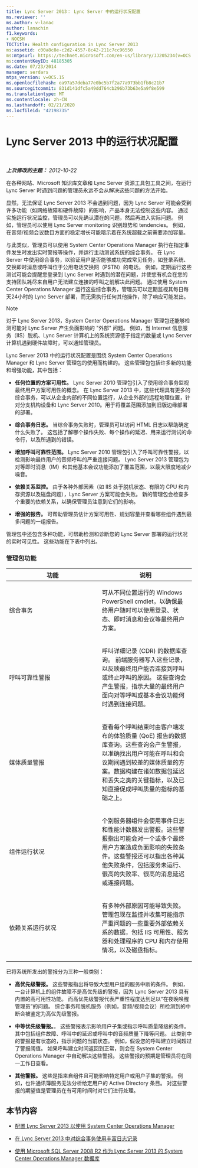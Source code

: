 ```yaml
---
title: Lync Server 2013： Lync Server 中的运行状况配置
ms.reviewer: ''
ms.author: v-lanac
author: lanachin
f1.keywords:
- NOCSH
TOCTitle: Health configuration in Lync Server 2013
ms:assetid: c00a8c8e-c2d2-4557-8c42-211c7cc96550
ms:mtpsurl: https://technet.microsoft.com/en-us/library/JJ205234(v=OCS.15)
ms:contentKeyID: 48185305
ms.date: 07/23/2014
manager: serdars
mtps_version: v=OCS.15
ms.openlocfilehash: ea97a57deba77e0bc5b7f2a77a973bb1fb8c21b7
ms.sourcegitcommit: 831d141dfc5a49dd764cb296b73b63e5a9f8e599
ms.translationtype: MT
ms.contentlocale: zh-CN
ms.lasthandoff: 02/21/2020
ms.locfileid: "42198735"
---
```

<div data-xmlns="http://www.w3.org/1999/xhtml">

<div class="topic" data-xmlns="http://www.w3.org/1999/xhtml" data-msxsl="urn:schemas-microsoft-com:xslt" data-cs="https://msdn.microsoft.com/">

<div data-asp="https://msdn2.microsoft.com/asp">

# <a name="health-configuration-in-lync-server-2013"></a>Lync Server 2013 中的运行状况配置

</div>

<div id="mainSection">

<div id="mainBody">

<span> </span>

_**上次修改的主题：** 2012-10-22_

在各种网站、Microsoft 知识库文章和 Lync Server 资源工具包工具之间，在运行 Lync Server 时遇到问题的管理员永远不会从解决这些问题的方法开始。

显然，无法保证 Lync Server 2013 不会遇到问题，因为 Lync Server 可能会受到许多功能（如网络故障和硬件故障）的影响，产品本身无法控制这些内容。 通过实施运行状况监控，管理员可以先确认潜在的问题，然后再进入实际问题。 例如，管理员可以使用 Lync Server monitoring 识别趋势和 tendencies。 例如，在音频/视频会议数目方面的稳定增长可能暗示着在系统超载之前需要添加容量。

与此类似，管理员可以使用 System Center Operations Manager 执行在指定事件发生时发出实时警报等操作，并运行主动测试系统的综合事务。 在 Lync Server 中使用综合事务，以验证用户是否能够成功完成常见任务，如登录系统、交换即时消息或呼叫位于公用电话交换网（PSTN）的电话。 例如，定期运行这些测试可能会提醒您登录到 Lync Server 时遇到的潜在问题，并使您有机会在您的支持团队耗尽来自用户无法建立连接的呼叫之前解决此问题。 通过使用 System Center Operations Manager 运行这些综合事务，管理员可以定期监视其每日每天24小时的 Lync Server 部署，而无需执行任何其他操作，除了响应可能发出。

<div>


> [!NOTE]  
> 对于 Lync Server 2013，System Center Operations Manager 管理包还能够检测可能对 Lync Server 产生负面影响的 "外部" 问题。 例如，当 Internet 信息服务（IIS）脱机、Lync Server 计算机上的系统资源低于指定的数量或 Lync Server 计算机遇到硬件故障时，可以通知管理员。



</div>

Lync Server 2013 中的运行状况配置是围绕 System Center Operations Manager 和 Lync Server 管理包的使用而构建的。 这些管理包包括许多新的功能和增强功能，其中包括：

  - **任何位置的方案可用性。** Lync Server 2010 管理包引入了使用综合事务监视最终用户方案可用性的概念。 在 Lync Server 2013 中，这些代理具有更多的综合事务，可以从企业内部的不同位置运行，从企业外部的远程地理位置，针对分支机构设备和 Lync Server 2010。用于将覆盖范围添加到旧版边缘部署的部署。

  - **综合事务日志。** 当综合事务失败时，管理员可以访问 HTML 日志以帮助确定什么失败了。 这包括了解哪个操作失败、每个操作的延迟、用来运行测试的命令行，以及所遇到的错误。

  - **增加呼叫可靠性范围。** Lync Server 2010 管理包引入了呼叫可靠性警报，以检测影响最终用户的音频呼叫的严重连接问题。 Lync Server 2013 管理包为对等即时消息（IM）和其他基本会议功能添加了覆盖范围，以最大限度地减少噪音。

  - **依赖关系监控。** 由于各种外部因素（如 IIS 处于脱机状态、有限的 CPU 和内存资源以及磁盘问题），Lync Server 方案可能会失败。 新的管理包会检查多个重要的依赖关系，以确保管理员注意到它们的影响。

  - **增强的报告。** 可帮助管理员估计方案可用性、规划容量并查看哪些组件遇到最多问题的一组报告。

管理包中还包含多种功能，可帮助检测和诊断您的 Lync Server 部署的运行状况的实时可见性。 这些功能在下表中列出。

### <a name="management-pack-features"></a>管理包功能

<table>
<colgroup>
<col style="width: 50%" />
<col style="width: 50%" />
</colgroup>
<thead>
<tr class="header">
<th>功能</th>
<th>说明</th>
</tr>
</thead>
<tbody>
<tr class="odd">
<td><p>综合事务</p></td>
<td><p>可从不同位置运行的 Windows PowerShell cmdlet，以确保最终用户随时可以使用登录、状态、即时消息和会议等最终用户方案。</p></td>
</tr>
<tr class="even">
<td><p>呼叫可靠性警报</p></td>
<td><p>呼叫详细记录 (CDR) 的数据库查询。 前端服务器写入这些记录，以反映最终用户能否连接到呼叫或终止呼叫的原因。 这些查询会产生警报，指示大量的最终用户面向对等呼叫或基本会议功能何时遇到连接问题。</p></td>
</tr>
<tr class="odd">
<td><p>媒体质量警报</p></td>
<td><p>查看每个呼叫结束时由客户端发布的体验质量 (QoE) 报告的数据库查询。这些查询会产生警报，以准确找出用户可能在呼叫和会议期间遇到较差的媒体质量的方案。数据构建在诸如数据包延迟和丢失之类的关键指标，以及已知直接促成呼叫质量的指标的基础之上。</p></td>
</tr>
<tr class="even">
<td><p>组件运行状况</p></td>
<td><p>个别服务器组件会使用事件日志和性能计数器发出警报。这些警报指出可能会对一个或多个最终用户方案造成负面影响的失败条件。这些警报还可以指出各种其他失败条件，包括服务未运行、很高的失败率、很高的消息延迟或连接问题。</p></td>
</tr>
<tr class="odd">
<td><p>依赖关系运行状况</p></td>
<td><p>有多种外部原因可能导致失败。 管理包现在监控并收集可能指示严重问题的一些重要外部依赖关系的数据，包括 IIS 可用性、服务器和处理程序的 CPU 和内存使用情况，以及磁盘指标。</p></td>
</tr>
</tbody>
</table>


已将系统所发出的警报分为三种一般类别：

  - **高优先级警报。** 这些警报指出将导致大型用户组的服务中断的条件。 例如，一台计算机上的组件故障不是高优先级的警报，因为 Lync Server 2013 具有内置的高可用性功能。 而高优先级警报代表严重性程度达到足以“在夜晚唤醒管理员”的问题。 综合事务和脱机服务（例如，音频/视频会议）所检测到的中断会被鉴定为高优先级警报。

  - **中等优先级警报。**。 这些警报表示影响用户子集或指示呼叫质量降级的条件。 其中包括组件故障、呼叫中的延迟或呼叫中的音频质量下降等问题。 此类别中的警报是有状态的，指示问题的当前状态。 例如，假设您的呼叫建立时间超过了警报阈值。 如果呼叫建立时间返回到正常，则会在 System Center Operations Manager 中自动解决这些警报。 这些警报的预期是管理员将在同一工作日查看。

  - **其他警报。** 这些是指来自组件且可能影响特定用户或用户子集的警报。 例如，也许通讯簿服务无法分析给定用户的 Active Directory 条目。 对这些警报的期望值是管理员在有可用时间时对它们进行处理。

<div>

## <a name="in-this-section"></a>本节内容

  - [配置 Lync Server 2013 以使用 System Center Operations Manager](lync-server-2013-configuring-lync-server-to-work-with-system-center-operations-manager.md)

  - [在 Lync Server 2013 中对综合事务使用丰富日志记录](lync-server-2013-using-rich-logging-for-synthetic-transactions.md)

  - [使用 Microsoft SQL Server 2008 R2 作为 Lync Server 2013 的 System Center Operations Manager 数据库](lync-server-2013-using-microsoft-sql-server-2008-r2-as-your-system-center-operations-manager-database.md)

</div>

</div>

<span> </span>

</div>

</div>

</div>

